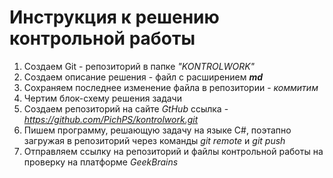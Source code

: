 # Инструкция к решению контрольной работы
1. Создаем Git - репозиторий в папке *"KONTROLWORK"*
2. Создаем описание решения - файл с расширением _**md**_
3. Сохраняем последнее изменение файла в репозитории - *коммитим* 
4. Чертим блок-схему решения задачи
5. Создаем репозиторий на сайте _*GtHub*_ ссылка - *https://github.com/PichPS/kontrolwork.git* 
6. Пишем программу, решающую задачу на языке С#, поэтапно загружая в репозиторий через команды *git remote* и *git push*
7. Отправляем ссылку на репозиторий и файлы контрольной работы на проверку на платформе *GeekBrains*
 